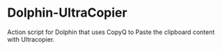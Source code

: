 # Dolphin-UltraCopier
 Action script for Dolphin that uses CopyQ to Paste the clipboard content with Ultracopier.
